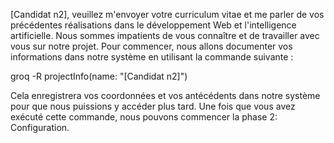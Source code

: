  [Candidat n2], veuillez m'envoyer votre curriculum vitae et me parler de vos précédentes réalisations dans le développement Web et l'intelligence artificielle. Nous sommes impatients de vous connaître et de travailler avec vous sur notre projet. Pour commencer, nous allons documenter vos informations dans notre système en utilisant la commande suivante :

groq -R projectInfo(name: "[Candidat n2]")

Cela enregistrera vos coordonnées et vos antécédents dans notre système pour que nous puissions y accéder plus tard. Une fois que vous avez exécuté cette commande, nous pouvons commencer la phase 2: Configuration.